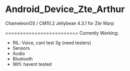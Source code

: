 Android_Device_Zte_Arthur
=========================

ChameleonOS / CM10.2 Jellybean 4.3.1 for Zte Warp

=========================
Currently Working:
- RIL: Voice, cant test 3g (need testers)
- Sensors
- Audio
- Bluetooth 
- Wifi: havent tested

